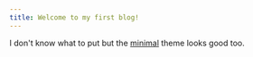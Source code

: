 ```yaml
---
title: Welcome to my first blog!
---
```

I don't know what to put but the [minimal](https://pages-themes.github.io/minimal/) theme looks good too.


